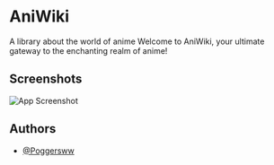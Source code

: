 # AniWiki
A library about the world of anime
Welcome to AniWiki, your ultimate gateway to the enchanting realm of anime! 


## Screenshots

![App Screenshot](https://i.ibb.co/jZ7yKm9/Opera-Snapshot-2024-01-13-215159-127-0-0-1.png)


## Authors

- [@Poggersww](https://github.com/Poggersww)

